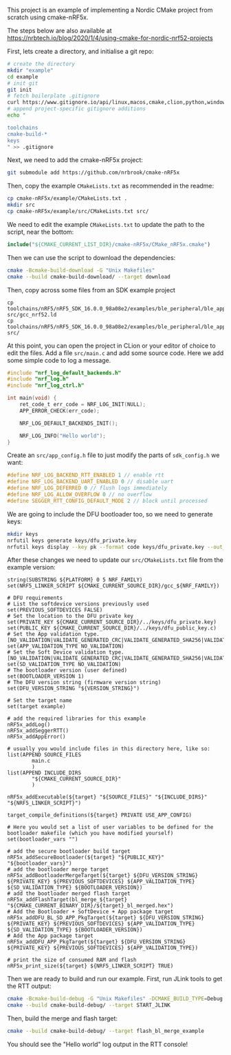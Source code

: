 This project is an example of implementing a Nordic CMake project from scratch using cmake-nRF5x.

The steps below are also available at https://nrbtech.io/blog/2020/1/4/using-cmake-for-nordic-nrf52-projects

First, lets create a directory, and initialise a git repo:

```bash
# create the directory
mkdir "example"
cd example
# init git
git init
# fetch boilerplate .gitignore
curl https://www.gitignore.io/api/linux,macos,cmake,clion,python,windows -o .gitignore
# append project-specific gitignore additions
echo "

toolchains
cmake-build-*
keys
" >> .gitignore
```

Next, we need to add the cmake-nRF5x project:

```bash
git submodule add https://github.com/nrbrook/cmake-nRF5x
```

Then, copy the example `CMakeLists.txt` as recommended in the readme:
```bash
cp cmake-nRF5x/example/CMakeLists.txt .
mkdir src
cp cmake-nRF5x/example/src/CMakeLists.txt src/
```

We need to edit the example `CMakeLists.txt` to update the path to the script, near the bottom:

```CMake
include("${CMAKE_CURRENT_LIST_DIR}/cmake-nRF5x/CMake_nRF5x.cmake")
```

Then we can use the script to download the dependencies:

```bash
cmake -Bcmake-build-download -G "Unix Makefiles"
cmake --build cmake-build-download/ --target download
```

Then, copy across some files from an SDK example project

```
cp toolchains/nRF5/nRF5_SDK_16.0.0_98a08e2/examples/ble_peripheral/ble_app_blinky/pca10040/s132/armgcc/ble_app_blinky_gcc_nrf52.ld src/gcc_nrf52.ld
cp toolchains/nRF5/nRF5_SDK_16.0.0_98a08e2/examples/ble_peripheral/ble_app_blinky/pca10040/s132/config/sdk_config.h src/
```

At this point, you can open the project in CLion or your editor of choice to edit the files. Add a file `src/main.c` and add some source code. Here we add some simple code to log a message.

```c
#include "nrf_log_default_backends.h"
#include "nrf_log.h"
#include "nrf_log_ctrl.h"

int main(void) {
    ret_code_t err_code = NRF_LOG_INIT(NULL);
    APP_ERROR_CHECK(err_code);

    NRF_LOG_DEFAULT_BACKENDS_INIT();

    NRF_LOG_INFO("Hello world");
}
```

Create an `src/app_config.h` file to just modify the parts of `sdk_config.h` we want:

```c
#define NRF_LOG_BACKEND_RTT_ENABLED 1 // enable rtt
#define NRF_LOG_BACKEND_UART_ENABLED 0 // disable uart
#define NRF_LOG_DEFERRED 0 // flush logs immediately
#define NRF_LOG_ALLOW_OVERFLOW 0 // no overflow
#define SEGGER_RTT_CONFIG_DEFAULT_MODE 2 // block until processed

```

We are going to include the DFU bootloader too, so we need to generate keys:

```bash
mkdir keys
nrfutil keys generate keys/dfu_private.key
nrfutil keys display --key pk --format code keys/dfu_private.key --out_file keys/dfu_public_key.c
```

After these changes we need to update our `src/CMakeLists.txt` file from the example version:

```
string(SUBSTRING ${PLATFORM} 0 5 NRF_FAMILY)
set(NRF5_LINKER_SCRIPT ${CMAKE_CURRENT_SOURCE_DIR}/gcc_${NRF_FAMILY})

# DFU requirements
# List the softdevice versions previously used
set(PREVIOUS_SOFTDEVICES FALSE)
# Set the location to the DFU private key
set(PRIVATE_KEY ${CMAKE_CURRENT_SOURCE_DIR}/../keys/dfu_private.key)
set(PUBLIC_KEY ${CMAKE_CURRENT_SOURCE_DIR}/../keys/dfu_public_key.c)
# Set the App validation type. [NO_VALIDATION|VALIDATE_GENERATED_CRC|VALIDATE_GENERATED_SHA256|VALIDATE_ECDSA_P256_SHA256]
set(APP_VALIDATION_TYPE NO_VALIDATION)
# Set the Soft Device validation type. [NO_VALIDATION|VALIDATE_GENERATED_CRC|VALIDATE_GENERATED_SHA256|VALIDATE_ECDSA_P256_SHA256]
set(SD_VALIDATION_TYPE NO_VALIDATION)
# The bootloader version (user defined)
set(BOOTLOADER_VERSION 1)
# The DFU version string (firmware version string)
set(DFU_VERSION_STRING "${VERSION_STRING}")

# Set the target name
set(target example)

# add the required libraries for this example
nRF5x_addLog()
nRF5x_addSeggerRTT()
nRF5x_addAppError()

# usually you would include files in this directory here, like so:
list(APPEND SOURCE_FILES
        main.c
        )
list(APPEND INCLUDE_DIRS
        "${CMAKE_CURRENT_SOURCE_DIR}"
        )

nRF5x_addExecutable(${target} "${SOURCE_FILES}" "${INCLUDE_DIRS}" "${NRF5_LINKER_SCRIPT}")

target_compile_definitions(${target} PRIVATE USE_APP_CONFIG)

# Here you would set a list of user variables to be defined for the bootloader makefile (which you have modified yourself)
set(bootloader_vars "")

# add the secure bootloader build target
nRF5x_addSecureBootloader(${target} "${PUBLIC_KEY}" "${bootloader_vars}")
# add the bootloader merge target
nRF5x_addBootloaderMergeTarget(${target} ${DFU_VERSION_STRING} ${PRIVATE_KEY} ${PREVIOUS_SOFTDEVICES} ${APP_VALIDATION_TYPE} ${SD_VALIDATION_TYPE} ${BOOTLOADER_VERSION})
# add the bootloader merged flash target
nRF5x_addFlashTarget(bl_merge_${target} "${CMAKE_CURRENT_BINARY_DIR}/${target}_bl_merged.hex")
# Add the Bootloader + SoftDevice + App package target
nRF5x_addDFU_BL_SD_APP_PkgTarget(${target} ${DFU_VERSION_STRING} ${PRIVATE_KEY} ${PREVIOUS_SOFTDEVICES} ${APP_VALIDATION_TYPE} ${SD_VALIDATION_TYPE} ${BOOTLOADER_VERSION})
# Add the App package target
nRF5x_addDFU_APP_PkgTarget(${target} ${DFU_VERSION_STRING} ${PRIVATE_KEY} ${PREVIOUS_SOFTDEVICES} ${APP_VALIDATION_TYPE})

# print the size of consumed RAM and flash
nRF5x_print_size(${target} ${NRF5_LINKER_SCRIPT} TRUE)

```

Then we are ready to build and run our example. First, run JLink tools to get the RTT output:

```bash
cmake -Bcmake-build-debug -G "Unix Makefiles" -DCMAKE_BUILD_TYPE=Debug
cmake --build cmake-build-debug/ --target START_JLINK
```

Then, build the merge and flash target:
```bash
cmake --build cmake-build-debug/ --target flash_bl_merge_example
```

You should see the "Hello world" log output in the RTT console!

